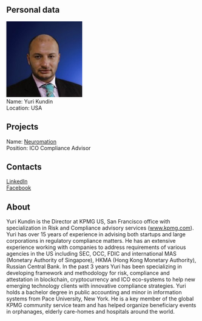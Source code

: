 ## Personal data
![yuri kundin photo](photo/yuri_kundin.jpg)  
Name:   Yuri Kundin  
Location: USA  
## Projects 
Name: [Neuromation](../projects/neuromation.md)  
Position: ICO Compliance Advisor   
## Contacts
[LinkedIn](https://www.linkedin.com/in/kundin-yuri-b094a92/)  
[Facebook](https://www.facebook.com/yura.kundin)
## About
Yuri Kundin is the Director at KPMG US, San Francisco office with specialization in Risk and Compliance advisory services (www.kpmg.com).
Yuri has over 15 years of experience in advising both startups and large corporations in regulatory compliance matters. He has an extensive experience working with companies to address requirements of various agencies in the US including SEC, OCC, FDIC and international MAS (Monetary Authority of Singapore), HKMA (Hong Kong Monetary Authority), Russian Central Bank.
In the past 3 years Yuri has been specializing in developing framework and methodology for risk, compliance and attestation in blockchain, cryptocurrency and ICO eco-systems to help new emerging technology clients with innovative compliance strategies. Yuri holds a bachelor degree in public accounting and minor in information systems from Pace University, New York. He is a key member of the global KPMG community service team and has helped organize beneficiary events in orphanages, elderly care-homes and hospitals around the world.
